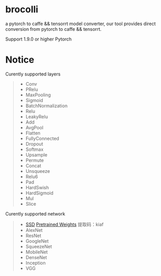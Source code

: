 # brocolli

a pytorch to caffe && tensorrt model converter, our tool provides direct conversion from pytorch to caffe && tensorrt.

Support 1.9.0 or higher Pytorch

# Notice 

Curently supported layers
> * Conv
> * PRelu
> * MaxPooling
> * Sigmoid
> * BatchNormalization
> * Relu
> * LeakyRelu
> * Add
> * AvgPool
> * Flatten
> * FullyConnected
> * Dropout
> * Softmax
> * Upsample
> * Permute
> * Concat
> * Unsqueeze
> * Relu6
> * Pad
> * HardSwish
> * HardSigmoid
> * Mul    
> * Slice 

Curently supported network
> * [SSD](https://github.com/inisis/ssd.pytorch) [Pretrained Weights](https://pan.baidu.com/s/1SqAt-BldJSffZR_1tuQmIw) 
提取码：kiaf
> * AlexNet
> * ResNet
> * GoogleNet
> * SqueezeNet
> * MobileNet
> * DenseNet
> * Inception
> * VGG
